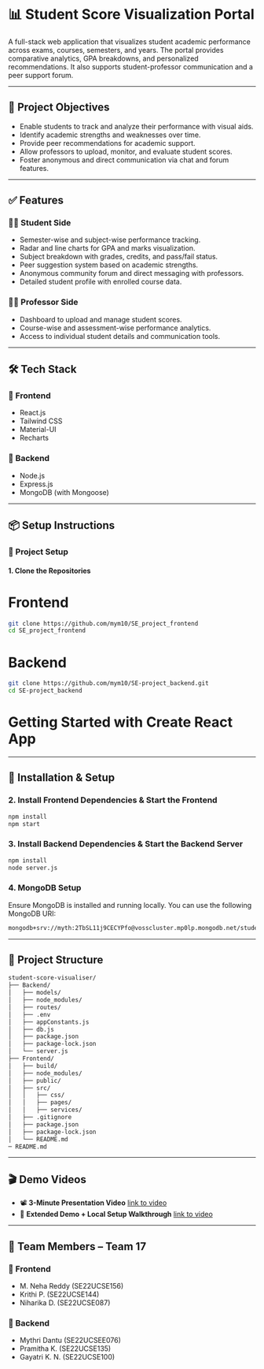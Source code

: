 # 📊 Student Score Visualization Portal

A full-stack web application that visualizes student academic performance across exams, courses, semesters, and years. The portal provides comparative analytics, GPA breakdowns, and personalized recommendations. It also supports student-professor communication and a peer support forum.

---

## 🎯 Project Objectives

- Enable students to track and analyze their performance with visual aids.
- Identify academic strengths and weaknesses over time.
- Provide peer recommendations for academic support.
- Allow professors to upload, monitor, and evaluate student scores.
- Foster anonymous and direct communication via chat and forum features.

---

## ✅ Features

### 🧑‍🎓 Student Side

- Semester-wise and subject-wise performance tracking.
- Radar and line charts for GPA and marks visualization.
- Subject breakdown with grades, credits, and pass/fail status.
- Peer suggestion system based on academic strengths.
- Anonymous community forum and direct messaging with professors.
- Detailed student profile with enrolled course data.

### 👩‍🏫 Professor Side

- Dashboard to upload and manage student scores.
- Course-wise and assessment-wise performance analytics.
- Access to individual student details and communication tools.

---

## 🛠 Tech Stack

### 🔹 Frontend

- React.js
- Tailwind CSS
- Material-UI
- Recharts

### 🔸 Backend

- Node.js
- Express.js
- MongoDB (with Mongoose)

---

## 📦 Setup Instructions

### 🚀 Project Setup

#### 1. Clone the Repositories

# Frontend
```bash
git clone https://github.com/mym10/SE_project_frontend
cd SE_project_frontend
```

# Backend
```bash
git clone https://github.com/mym10/SE-project_backend.git
cd SE-project_backend
```


# Getting Started with Create React App

---

## 🔧 Installation & Setup

### 2. Install Frontend Dependencies & Start the Frontend
````bash
npm install
npm start
````

### 3. Install Backend Dependencies & Start the Backend Server

```bash
npm install
node server.js
```

### 4. MongoDB Setup

Ensure MongoDB is installed and running locally.
You can use the following MongoDB URI:

```bash
mongodb+srv://myth:2TbSL11j9CECYPfo@vosscluster.mp0lp.mongodb.net/student_scores
```

---

## 📂 Project Structure

```bash
student-score-visualiser/
├── Backend/
│   ├── models/
│   ├── node_modules/
│   ├── routes/
│   ├── .env
│   ├── appConstants.js
│   ├── db.js
│   ├── package.json
│   ├── package-lock.json
│   └── server.js
├── Frontend/
│   ├── build/
│   ├── node_modules/
│   ├── public/
│   ├── src/
│   │   ├── css/
│   │   ├── pages/
│   │   ├── services/
│   ├── .gitignore
│   ├── package.json
│   ├── package-lock.json
│   └── README.md
─ README.md
```

---

## 🎬 Demo Videos

* 📽 **3-Minute Presentation Video** [link to video](https://mahindraecolecentrale-my.sharepoint.com/:f:/g/personal/se22ucse135_mahindrauniversity_edu_in/EocNwIx-xaZHj2CDNGqkmRABsMNu1Ig_-He946XU3qqJmQ?e=FNd8nI)
* 🧪 **Extended Demo + Local Setup Walkthrough** [link to video](https://mahindraecolecentrale-my.sharepoint.com/:v:/g/personal/se22ucse135_mahindrauniversity_edu_in/EUNVT2JECApPgxIy_Oh-6N8BScKGHLvRpcN7cgMxZm7m7A?nav=eyJyZWZlcnJhbEluZm8iOnsicmVmZXJyYWxBcHAiOiJPbmVEcml2ZUZvckJ1c2luZXNzIiwicmVmZXJyYWxBcHBQbGF0Zm9ybSI6IldlYiIsInJlZmVycmFsTW9kZSI6InZpZXciLCJyZWZlcnJhbFZpZXciOiJNeUZpbGVzTGlua0NvcHkifX0&e=ohJ6TB)

---

## 👥 Team Members – Team 17

### 🔹 Frontend

* M. Neha Reddy (SE22UCSE156)
* Krithi P. (SE22UCSE144)
* Niharika D. (SE22UCSE087)

### 🔸 Backend

* Mythri Dantu (SE22UCSEE076)
* Pramitha K. (SE22UCSE135)
* Gayatri K. N. (SE22UCSE100)



